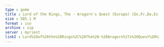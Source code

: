 ```yaml
---
type : game
title : Lord of the Rings, The - Aragorn's Quest (Europe) (En,Fr,De,Es,It,Nl)
size : 585.1 M
format : iso
archive : zip
server : myrient
link2 : Lord%20of%20the%20Rings%2C%20The%20-%20Aragorn%27s%20Quest%20%28Europe%29%20%28En%2CFr%2CDe%2CEs%2CIt%2CNl%29
---
```

